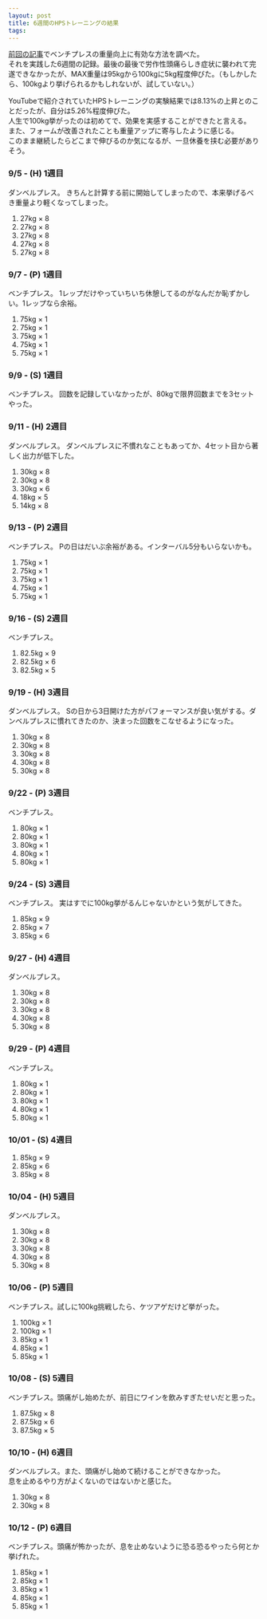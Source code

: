 ```yaml
---
layout: post
title: 6週間のHPSトレーニングの結果
tags:
---
```


[前回の記事](/the-way-to-raise-up-100-kg/)でベンチプレスの重量向上に有効な方法を調べた。  
それを実践した6週間の記録。最後の最後で労作性頭痛らしき症状に襲われて完遂できなかったが、MAX重量は95kgから100kgに5kg程度伸びた。（もしかしたら、100kgより挙げられるかもしれないが、試していない。）

YouTubeで紹介されていたHPSトレーニングの実験結果では8.13%の上昇とのことだったが、自分は5.26%程度伸びた。  
人生で100kg挙がったのは初めてで、効果を実感することができたと言える。  
また、フォームが改善されたことも重量アップに寄与したように感じる。  
このまま継続したらどこまで伸びるのか気になるが、一旦休養を挟む必要がありそう。

### 9/5 - (H) 1週目

ダンベルプレス。
きちんと計算する前に開始してしまったので、本来挙げるべき重量より軽くなってしまった。


1. 27kg &times; 8
2. 27kg &times; 8
3. 27kg &times; 8
4. 27kg &times; 8
5. 27kg &times; 8

### 9/7 - (P) 1週目

ベンチプレス。
1レップだけやっていちいち休憩してるのがなんだか恥ずかしい。1レップなら余裕。

1. 75kg &times; 1
2. 75kg &times; 1
3. 75kg &times; 1
4. 75kg &times; 1
5. 75kg &times; 1

### 9/9 - (S) 1週目

ベンチプレス。
回数を記録していなかったが、80kgで限界回数までを3セットやった。

### 9/11 - (H) 2週目

ダンベルプレス。
ダンベルプレスに不慣れなこともあってか、4セット目から著しく出力が低下した。

1. 30kg &times; 8
2. 30kg &times; 8
3. 30kg &times; 6
4. 18kg &times; 5
5. 14kg &times; 8

### 9/13 - (P) 2週目

ベンチプレス。
Pの日はだいぶ余裕がある。インターバル5分もいらないかも。

1. 75kg &times; 1
2. 75kg &times; 1
3. 75kg &times; 1
4. 75kg &times; 1
5. 75kg &times; 1

### 9/16 - (S) 2週目

ベンチプレス。

1. 82.5kg &times; 9
2. 82.5kg &times; 6
3. 82.5kg &times; 5

### 9/19 - (H) 3週目

ダンベルプレス。
Sの日から3日開けた方がパフォーマンスが良い気がする。ダンベルプレスに慣れてきたのか、決まった回数をこなせるようになった。

1. 30kg &times; 8
2. 30kg &times; 8
3. 30kg &times; 8
4. 30kg &times; 8
5. 30kg &times; 8

### 9/22 - (P) 3週目

ベンチプレス。

1. 80kg &times; 1
2. 80kg &times; 1
3. 80kg &times; 1
4. 80kg &times; 1
5. 80kg &times; 1

### 9/24 - (S) 3週目

ベンチプレス。
実はすでに100kg挙がるんじゃないかという気がしてきた。

1. 85kg &times; 9
2. 85kg &times; 7
3. 85kg &times; 6

### 9/27 - (H) 4週目

ダンベルプレス。

1. 30kg &times; 8
2. 30kg &times; 8
3. 30kg &times; 8
4. 30kg &times; 8
5. 30kg &times; 8

### 9/29 - (P) 4週目

ベンチプレス。

1. 80kg &times; 1
2. 80kg &times; 1
3. 80kg &times; 1
4. 80kg &times; 1
5. 80kg &times; 1

### 10/01 - (S) 4週目

1. 85kg &times; 9
2. 85kg &times; 6
3. 85kg &times; 8

### 10/04 - (H) 5週目

ダンベルプレス。

1. 30kg &times; 8
2. 30kg &times; 8
3. 30kg &times; 8
4. 30kg &times; 8
5. 30kg &times; 8

### 10/06 - (P) 5週目

ベンチプレス。試しに100kg挑戦したら、ケツアゲだけど挙がった。

1. 100kg &times; 1
2. 100kg &times; 1
3. 85kg &times; 1
4. 85kg &times; 1
5. 85kg &times; 1

### 10/08 - (S) 5週目

ベンチプレス。頭痛がし始めたが、前日にワインを飲みすぎたせいだと思った。

1. 87.5kg &times; 8
2. 87.5kg &times; 6
3. 87.5kg &times; 5

### 10/10 - (H) 6週目

ダンベルプレス。また、頭痛がし始めて続けることができなかった。  
息を止めるやり方がよくないのではないかと感じた。

1. 30kg &times; 8
2. 30kg &times; 8

### 10/12 - (P) 6週目

ベンチプレス。頭痛が怖かったが、息を止めないように恐る恐るやったら何とか挙げれた。

1. 85kg &times; 1
2. 85kg &times; 1
3. 85kg &times; 1
4. 85kg &times; 1
5. 85kg &times; 1
